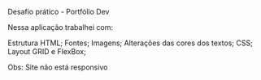 Desafio prático - Portfólio Dev

Nessa aplicação trabalhei com:

Estrutura HTML;
Fontes;
Imagens;
Alterações das cores dos textos;
CSS;
Layout GRID e FlexBox;


Obs: Site não está responsivo
